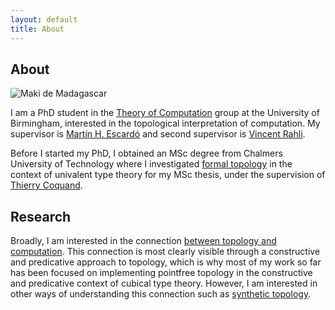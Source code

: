 ```yaml
---
layout: default
title: About
---
```


## About

<img src="/~axt978/assets/images/maki-de-madagascar.jpg" alt="Maki de Madagascar"/>

I am a PhD student in the [Theory of Computation][1] group at the University of
Birmingham, interested in the topological interpretation of computation. My
supervisor is [Martín H. Escardó][2] and second supervisor is [Vincent
Rahli][3].

Before I started my PhD, I obtained an MSc degree from Chalmers University of
Technology where I investigated [formal topology][4] in the context of univalent
type theory for my MSc thesis, under the supervision of [Thierry Coquand][5].

## Research

Broadly, I am interested in the connection [between topology and
computation][12]. This connection is most clearly visible through a constructive
and predicative approach to topology, which is why most of my work so far has
been focused on implementing pointfree topology in the constructive and
predicative context of cubical type theory. However, I am interested in other
ways of understanding this connection such as [synthetic topology][10].

[1]: https://www.birmingham.ac.uk/research/activity/computer-science/theory-of-computation
[2]: https://www.cs.bham.ac.uk/~mhe
[3]: https://www.cs.bham.ac.uk/~rahliv
[4]: http://www.cse.chalmers.se/~coquand/formal.html
[5]: http://www.cse.chalmers.se/~coquand/
[6]: https://en.wikipedia.org/wiki/Univalent_foundations
[10]: https://www.sciencedirect.com/science/article/pii/S1571066104051357
[11]: https://www.worldscientific.com/worldscibooks/10.1142/12263
[12]: https://www.cs.bham.ac.uk/~mhe/.talks/popl2012/escardo-popl2012.pdf#page=24
